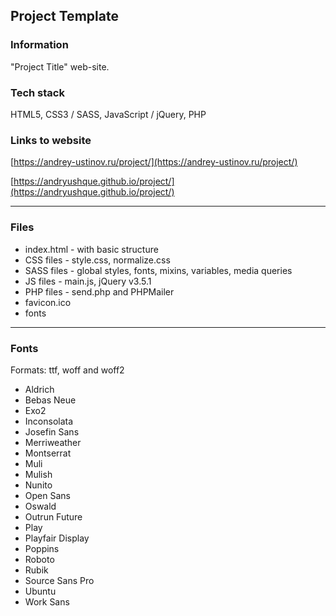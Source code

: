 ## Project Template

### Information

"Project Title" web-site.

### Tech stack

HTML5, CSS3 / SASS, JavaScript / jQuery, PHP

### Links to website

[https://andrey-ustinov.ru/project/](https://andrey-ustinov.ru/project/)

[https://andryushque.github.io/project/](https://andryushque.github.io/project/)

---

### Files

- index.html - with basic structure
- CSS files - style.css, normalize.css
- SASS files - global styles, fonts, mixins, variables, media queries
- JS files - main.js, jQuery v3.5.1
- PHP files - send.php and PHPMailer
- favicon.ico
- fonts

---

### Fonts

Formats: ttf, woff and woff2

- Aldrich
- Bebas Neue
- Exo2
- Inconsolata
- Josefin Sans
- Merriweather
- Montserrat
- Muli
- Mulish
- Nunito
- Open Sans
- Oswald
- Outrun Future
- Play
- Playfair Display
- Poppins
- Roboto
- Rubik
- Source Sans Pro
- Ubuntu
- Work Sans
